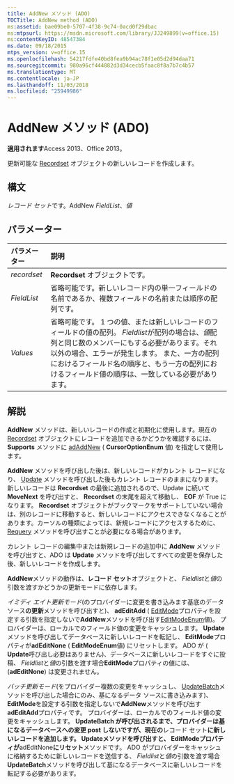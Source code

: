 ```yaml
---
title: AddNew メソッド (ADO)
TOCTitle: AddNew method (ADO)
ms:assetid: bae09be0-5707-4f38-9c74-0acd0f29dbac
ms:mtpsurl: https://msdn.microsoft.com/library/JJ249899(v=office.15)
ms:contentKeyID: 48547384
ms.date: 09/18/2015
mtps_version: v=office.15
ms.openlocfilehash: 54217fdfe40bd8fea9b94ac78f1e05d2d94daa71
ms.sourcegitcommit: 980a96cf444882d3d34cecb5faac8f8a7b7c4b57
ms.translationtype: MT
ms.contentlocale: ja-JP
ms.lasthandoff: 11/03/2018
ms.locfileid: "25949986"
---
```

# <a name="addnew-method-ado"></a>AddNew メソッド (ADO)

**適用されます**Access 2013、Office 2013。

更新可能な [Recordset](recordset-object-ado.md) オブジェクトの新しいレコードを作成します。

## <a name="syntax"></a>構文

*レコード セット*です。AddNew *FieldList*、*値*

## <a name="parameters"></a>パラメーター

|パラメーター|説明|
|:--------|:----------|
|*recordset* |**Recordset** オブジェクトです。|
|*FieldList* |省略可能です。新しいレコード内の単一フィールドの名前であるか、複数フィールドの名前または順序の配列です。|
|*Values* |省略可能です。 1 つの値、または新しいレコードのフィールドの値の配列。 *Fieldlist*が配列の場合は、*値*配列と同じ数のメンバーにもする必要があります。それ以外の場合、エラーが発生します。 また、一方の配列におけるフィールド名の順序と、もう一方の配列におけるフィールド値の順序は、一致している必要があります。|

## <a name="remarks"></a>解説

**AddNew** メソッドは、新しいレコードの作成と初期化に使用します。現在の [Recordset](supports-method-ado.md) オブジェクトにレコードを追加できるかどうかを確認するには、 **Supports** メソッドに [adAddNew](cursoroptionenum.md) ( **CursorOptionEnum** 値) を指定して使用します。

**AddNew** メソッドを呼び出した後は、新しいレコードがカレント レコードになり、 [Update](update-method-ado.md) メソッドを呼び出した後もカレント レコードのままになります。新しいレコードは **Recordset** の最後に追加されるので、Update に続いて **MoveNext** を呼び出すと、 **Recordset** の末尾を超えて移動し、 **EOF** が True になります。 **Recordset** オブジェクトがブックマークをサポートしていない場合は、別のレコードに移動すると、新しいレコードにアクセスできなくなることがあります。カーソルの種類によっては、新規レコードにアクセスするために、 [Requery](requery-method-ado.md) メソッドを呼び出すことが必要になる場合があります。

カレント レコードの編集中または新規レコードの追加中に **AddNew** メソッドを呼び出すと、ADO は **Update** メソッドを呼び出してすべての変更を保存した後、新しいレコードを作成します。

**AddNew**メソッドの動作は、**レコード セット**オブジェクトと、 *Fieldlist*と*値*の引数を渡すかどうかの更新モードに依存します。

*イミディ エイト更新モード*(のプロバイダーに変更を書き込みます基底のデータ ソース**の更新**メソッドを呼び出すと)、 **adEditAdd** ( [EditMode](editmode-property-ado.md)プロパティを設定する引数を指定しないで**AddNew**メソッドを呼び出す[EditModeEnum](editmodeenum.md)値)。 プロバイダーは、ローカルでのフィールド値の変更をキャッシュします。 **Update**メソッドを呼び出してデータベースに新しいレコードを転記し、 **EditMode**プロパティが**adEditNone** ( **EditModeEnum**値) にリセットします。 ADO が ( **Update**呼び出し必要はありません)、データベースに新しいレコードをすぐに投稿、 *Fieldlist*と*値*の引数を渡す場合**EditMode**プロパティの値には、(**adEditNone**) は変更されません。

*バッチ更新モード*(をプロバイダー複数の変更をキャッシュし、 [UpdateBatch](updatebatch-method-ado.md)メソッドを呼び出した場合にのみ、基になるデータ ソースに書き込みます)、 **EditMode**を設定する引数を指定しないで**AddNew**メソッドを呼び出す**adEditAdd**プロパティです。 プロバイダーは、ローカルでのフィールド値の変更をキャッシュします。 **UpdateBatch が呼び出されるまで、プロバイダーは基になるデータベースへの変更 post しないですが、現在の**レコード セット**に新しいレコードを追加します。 **Update**メソッドを呼び出すと、 **EditMode**プロパティが**adEditNone**にリセット**メソッドです。 ADO がプロバイダーをキャッシュに格納するために新しいレコードを送信する、 *Fieldlist*と*値*の引数を渡す場合**UpdateBatch**メソッドを呼び出して基になるデータベースに新しいレコードを転記する必要があります。

